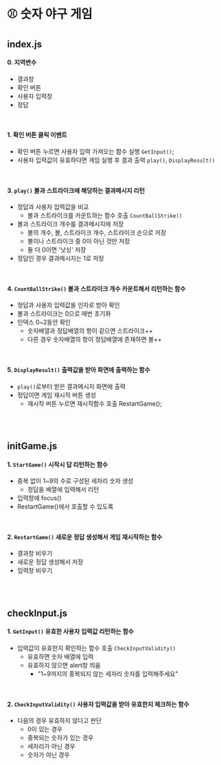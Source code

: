 # ⚾️ 숫자 야구 게임
## index.js
#### 0. 지역변수
  - 결과창
  - 확인 버튼
  - 사용자 입력창
  - 정답

<br>

#### 1. 확인 버튼 클릭 이벤트
  - 확인 버튼 누르면 사용자 입력 가져오는 함수 실행 `GetInput()`;
  - 사용자 입력값이 유효하다면 게임 실행 후 결과 출력 `play()`, `DisplayResult()`

<br>

#### 3. `play()` 볼과 스트라이크에 해당하는 결과메시지 리턴
  - 정답과 사용자 입력값을 비교
    - 볼과 스트라이크를 카운트하는 함수 호출 `CountBallStrike()`
  - 볼과 스트라이크 개수를 결과메시지에 저장
    - 볼의 개수, 볼, 스트라이크 개수, 스트라이크 순으로 저장
  	- 볼이나 스트라이크 중 0이 아닌 것만 저장
  	- 둘 다 0이면 '낫싱' 저장
  - 정답인 경우 결과메시지는 1로 저장

<br>

#### 4. `CountBallStrike()` 볼과 스트라이크 개수 카운트해서 리턴하는 함수
  - 정답과 사용자 입력값을 인자로 받아 확인
  - 볼과 스트라이크는 0으로 매번 초기화
  - 인덱스 0~2동안 확인
    - 숫자배열과 정답배열의 항이 같으면 스트라이크++
    - 다른 경우 숫자배열의 항이 정답배열에 존재하면 볼++

<br>

#### 5. `DisplayResult()` 출력값을 받아 화면에 출력하는 함수
  - `play()`로부터 받은 결과메시지 화면에 출력
  - 정답이면 게임 재시작 버튼 생성
    - 재시작 버튼 누르면 재시작함수 호출 RestartGame();

<br>
<br>

## initGame.js
#### 1. `StartGame()` 시작시 답 리턴하는 함수
  - 중복 없이 1~9의 수로 구성된 세자리 숫자 생성
    - 정답을 배열에 입력해서 리턴
  - 입력창에 focus()
  - RestartGame()에서 호출할 수 있도록 

<br>

#### 2. `RestartGame()` 새로운 정답 생성해서 게임 재시작하는 함수
  - 결과창 비우기
  - 새로운 정답 생성해서 저장
  - 입력창 비우기

<br>
<br>

## checkInput.js
#### 1. `GetInput()` 유효한 사용자 입력값 리턴하는 함수
  - 입력값이 유효한지 확인하는 함수 호출 `CheckInputValidity()`
    - 유효하면 숫자 배열에 입력
    - 유효하지 않으면 alert창 띄움
      - "1~9까지의 중복되지 않는 세자리 숫자를 입력해주세요"

<br>

#### 2. `CheckInputValidity()` 사용자 입력값을 받아 유효한지 체크하는 함수
  - 다음의 경우 유효하지 않다고 판단
    - 0이 있는 경우
    - 중복되는 숫자가 있는 경우
    - 세자리가 아닌 경우
    - 숫자가 아닌 경우

<br>
